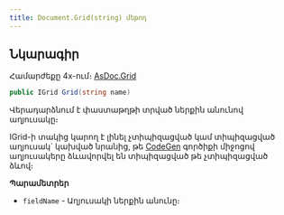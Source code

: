 ```yaml
---
title: Document.Grid(string) մեթոդ
---
```


## Նկարագիր

Համարժեքը 4x-ում։ [AsDoc.Grid](https://armsoft.github.io/as4x-docs/HTM/ProgrGuide/Functions/ASDOC/Grid.html)

```c#
public IGrid Grid(string name)
```

Վերադարձնում է փաստաթղթի տրված ներքին անունով աղյուսակը։

IGrid-ի տակից կարող է լինել չտիպիզացված կամ տիպիզացված աղյուսակ` կախված նրանից, թե [CodeGen](../../CodeGen/CodeGen.md) գործիքի միջոցով աղյուսակերը ձևավորվել են տիպիզացված թե չտիպիզացված ձևով։

**Պարամետրեր**

* `fieldName` - Աղյուսակի ներքին անունը։

